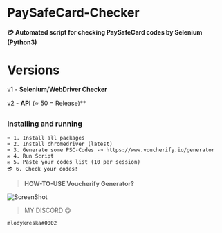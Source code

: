 # PaySafeCard-Checker
**💳 Automated script for checking PaySafeCard codes by Selenium (Python3)**



# Versions
v1 - **Selenium/WebDriver Checker**

v2 - **API** (⭐ 50 = Release)**





### Installing and running
```
⌨️ 1. Install all packages
⌨️ 2. Install chromedriver (latest)
⌨️ 3. Generate some PSC-Codes -> https://www.voucherify.io/generator
✉️ 4. Run Script
✉️ 5. Paste your codes list (10 per session)
💳 6. Check your codes!
```



> **HOW-TO-USE Voucherify Generator?**

![ScreenShot](https://i.ibb.co/k2hqz1F/Zrzut-ekranu-2022-11-19-121114.png)



> MY DISCORD 😋
```
mlodykreska#0002
```
